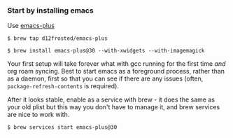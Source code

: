 ### Start by installing emacs

Use [emacs-plus](https://github.com/d12frosted/homebrew-emacs-plus)


```
$ brew tap d12frosted/emacs-plus
```

```
$ brew install emacs-plus@30 --with-xwidgets --with-imagemagick
```

Your first setup will take forever what with gcc running for the first
time _and_ org roam syncing. Best to start emacs as a foreground
process, rather than as a daemon, first so that you can see if there
are any issues (often, `package-refresh-contents` is required).

After it looks stable, enable as a service with brew - it does the
same as your old plist but this way you don't have to manage it, and
brew services are nice to work with.

```
$ brew services start emacs-plus@30
```
